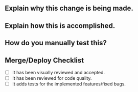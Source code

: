 Explain why this change is being made.
----



Explain how this is accomplished.
----



How do you manually test this?
----



Merge/Deploy Checklist
----

- [ ] It has been visually reviewed and accepted.
- [ ] It has been reviewed for code quality.
- [ ] It adds tests for the implemented features/fixed bugs.
